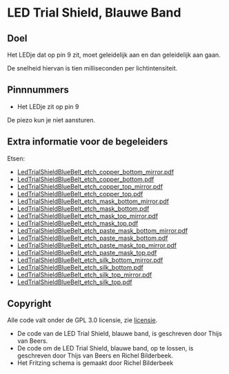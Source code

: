 # LED Trial Shield, Blauwe Band

## Doel

Het LEDje dat op pin 9 zit, moet geleidelijk aan en dan geleidelijk aan gaan.

De snelheid hiervan is tien milliseconden per lichtintensiteit.

## Pinnnummers

 * Het LEDje zit op pin 9

De piezo kun je niet aansturen.

## Extra informatie voor de begeleiders

Etsen:

 * [LedTrialShieldBlueBelt_etch_copper_bottom_mirror.pdf](LedTrialShieldBlueBelt_etch_copper_bottom_mirror.pdf)
 * [LedTrialShieldBlueBelt_etch_copper_bottom.pdf](LedTrialShieldBlueBelt_etch_copper_bottom.pdf)
 * [LedTrialShieldBlueBelt_etch_copper_top_mirror.pdf](LedTrialShieldBlueBelt_etch_copper_top_mirror.pdf)
 * [LedTrialShieldBlueBelt_etch_copper_top.pdf](LedTrialShieldBlueBelt_etch_copper_top.pdf)
 * [LedTrialShieldBlueBelt_etch_mask_bottom_mirror.pdf](LedTrialShieldBlueBelt_etch_mask_bottom_mirror.pdf)
 * [LedTrialShieldBlueBelt_etch_mask_bottom.pdf](LedTrialShieldBlueBelt_etch_mask_bottom.pdf)
 * [LedTrialShieldBlueBelt_etch_mask_top_mirror.pdf](LedTrialShieldBlueBelt_etch_mask_top_mirror.pdf)
 * [LedTrialShieldBlueBelt_etch_mask_top.pdf](LedTrialShieldBlueBelt_etch_mask_top.pdf)
 * [LedTrialShieldBlueBelt_etch_paste_mask_bottom_mirror.pdf](LedTrialShieldBlueBelt_etch_paste_mask_bottom_mirror.pdf)
 * [LedTrialShieldBlueBelt_etch_paste_mask_bottom.pdf](LedTrialShieldBlueBelt_etch_paste_mask_bottom.pdf)
 * [LedTrialShieldBlueBelt_etch_paste_mask_top_mirror.pdf](LedTrialShieldBlueBelt_etch_paste_mask_top_mirror.pdf)
 * [LedTrialShieldBlueBelt_etch_paste_mask_top.pdf](LedTrialShieldBlueBelt_etch_paste_mask_top.pdf)
 * [LedTrialShieldBlueBelt_etch_silk_bottom_mirror.pdf](LedTrialShieldBlueBelt_etch_silk_bottom_mirror.pdf)
 * [LedTrialShieldBlueBelt_etch_silk_bottom.pdf](LedTrialShieldBlueBelt_etch_silk_bottom.pdf)
 * [LedTrialShieldBlueBelt_etch_silk_top_mirror.pdf](LedTrialShieldBlueBelt_etch_silk_top_mirror.pdf)
 * [LedTrialShieldBlueBelt_etch_silk_top.pdf](LedTrialShieldBlueBelt_etch_silk_top.pdf)

## Copyright

Alle code valt onder de GPL 3.0 licensie, zie [licensie](LICENSE).

 * De code van de LED Trial Shield, blauwe band, is geschreven door Thijs van Beers.
 * De code om de LED Trial Shield, blauwe band, op te lossen, is geschreven door Thijs van Beers en Richel Bilderbeek.
 * Het Fritzing schema is gemaakt door Richel Bilderbeek
